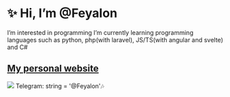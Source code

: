 # ✨ Hi, I’m @Feyalon
I’m interested in programming
I’m currently learning programming languages such as python, php(with laravel), JS/TS(with angular and svelte) and C#
## <a href="https://feyalon3.deno.dev/"> My personal website</a>
<img src="https://avatars.githubusercontent.com/u/63968483?s=400&u=923dc61858e12cd160b90289c9c7c9572447480d&v=4">
Telegram: string = '@Feyalon'🎶

